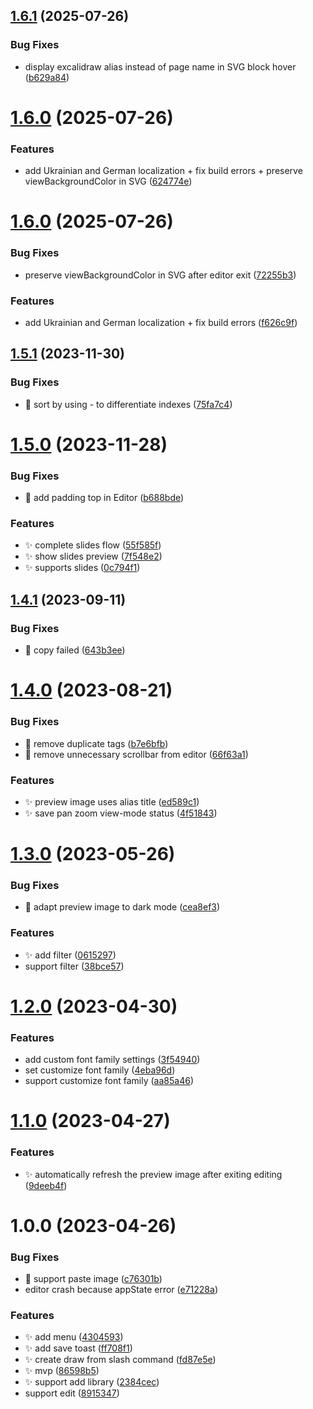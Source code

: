 ## [1.6.1](https://github.com/viktorkratiuk/logseq-plugin-excalidraw/compare/v1.6.0...v1.6.1) (2025-07-26)


### Bug Fixes

* display excalidraw alias instead of page name in SVG block hover ([b629a84](https://github.com/viktorkratiuk/logseq-plugin-excalidraw/commit/b629a84998e660eeb9301b14bd855407aec0ec16))

# [1.6.0](https://github.com/viktorkratiuk/logseq-plugin-excalidraw/compare/v1.5.1...v1.6.0) (2025-07-26)


### Features

* add Ukrainian and German localization + fix build errors + preserve viewBackgroundColor in SVG ([624774e](https://github.com/viktorkratiuk/logseq-plugin-excalidraw/commit/624774eee31f1b5529645ec0c29739a35e0ba977))

# [1.6.0](https://github.com/viktorkratiuk/logseq-plugin-excalidraw/compare/v1.5.1...v1.6.0) (2025-07-26)


### Bug Fixes

* preserve viewBackgroundColor in SVG after editor exit ([72255b3](https://github.com/viktorkratiuk/logseq-plugin-excalidraw/commit/72255b346a51f8db7ddae6dc9bfde15f314ba0bc))


### Features

* add Ukrainian and German localization + fix build errors ([f626c9f](https://github.com/viktorkratiuk/logseq-plugin-excalidraw/commit/f626c9f0bd65c61fb27d9a0e88ac908e78a9b4c2))

## [1.5.1](https://github.com/haydenull/logseq-plugin-excalidraw/compare/v1.5.0...v1.5.1) (2023-11-30)


### Bug Fixes

* :bug: sort by using - to differentiate indexes ([75fa7c4](https://github.com/haydenull/logseq-plugin-excalidraw/commit/75fa7c4f29342cc2470316947eb6b78b448be99b))

# [1.5.0](https://github.com/haydenull/logseq-plugin-excalidraw/compare/v1.4.1...v1.5.0) (2023-11-28)


### Bug Fixes

* :bug: add padding top in Editor ([b688bde](https://github.com/haydenull/logseq-plugin-excalidraw/commit/b688bdeca72769f82166d6dd76087b91b3f6e279))


### Features

* :sparkles: complete slides flow ([55f585f](https://github.com/haydenull/logseq-plugin-excalidraw/commit/55f585f8abbacb79c27bafe686eafe5b1587d36d))
* :sparkles: show slides preview ([7f548e2](https://github.com/haydenull/logseq-plugin-excalidraw/commit/7f548e2251859b36402e8747e2dcb547ca478dbd))
* :sparkles: supports slides ([0c794f1](https://github.com/haydenull/logseq-plugin-excalidraw/commit/0c794f1beb1a6c88c2f9d7198f681606f4912f63))

## [1.4.1](https://github.com/haydenull/logseq-plugin-excalidraw/compare/v1.4.0...v1.4.1) (2023-09-11)


### Bug Fixes

* :bug: copy failed ([643b3ee](https://github.com/haydenull/logseq-plugin-excalidraw/commit/643b3ee28aaf95e483e4e9d000c0fefd2c9f64bb))

# [1.4.0](https://github.com/haydenull/logseq-plugin-excalidraw/compare/v1.3.0...v1.4.0) (2023-08-21)


### Bug Fixes

* :bug: remove duplicate tags ([b7e6bfb](https://github.com/haydenull/logseq-plugin-excalidraw/commit/b7e6bfb7924115f7103806c35bd27c17d5e834c3))
* :bug: remove unnecessary scrollbar from editor ([66f63a1](https://github.com/haydenull/logseq-plugin-excalidraw/commit/66f63a13f2496ea0fa884cffb70e59d3856f4c80))


### Features

* :sparkles: preview image uses alias title ([ed589c1](https://github.com/haydenull/logseq-plugin-excalidraw/commit/ed589c192bddc3e295454f06133c9ff45443d4d0))
* :sparkles: save pan zoom view-mode status ([4f51843](https://github.com/haydenull/logseq-plugin-excalidraw/commit/4f518437eae00ec2556ec0ec6fb436c83bc3efc9))

# [1.3.0](https://github.com/haydenull/logseq-plugin-excalidraw/compare/v1.2.0...v1.3.0) (2023-05-26)


### Bug Fixes

* :bug: adapt preview image to dark mode ([cea8ef3](https://github.com/haydenull/logseq-plugin-excalidraw/commit/cea8ef33ff373e15cd12bf624fd952bde0694eeb))


### Features

* :sparkles: add filter ([0615297](https://github.com/haydenull/logseq-plugin-excalidraw/commit/061529785e0e61183265c9ec8300ab8e704d958d))
* support filter ([38bce57](https://github.com/haydenull/logseq-plugin-excalidraw/commit/38bce57913f63994802e203c63136cc48af9049d))

# [1.2.0](https://github.com/haydenull/logseq-plugin-excalidraw/compare/v1.1.0...v1.2.0) (2023-04-30)


### Features

* add custom font family settings ([3f54940](https://github.com/haydenull/logseq-plugin-excalidraw/commit/3f54940a2f50fd07fd39033de5a3fb08849c084b))
* set customize font family ([4eba96d](https://github.com/haydenull/logseq-plugin-excalidraw/commit/4eba96da20313f46efb4181470777d7527710cc9))
* support customize font family ([aa85a46](https://github.com/haydenull/logseq-plugin-excalidraw/commit/aa85a46849cd97a358dafd9daff23ab49c1cd4cf))

# [1.1.0](https://github.com/haydenull/logseq-plugin-excalidraw/compare/v1.0.0...v1.1.0) (2023-04-27)


### Features

* :sparkles: automatically refresh the preview image after exiting editing ([9deeb4f](https://github.com/haydenull/logseq-plugin-excalidraw/commit/9deeb4fe7cb17e778ff80fb7a9c5fdc7e3e4c88a))

# 1.0.0 (2023-04-26)


### Bug Fixes

* :bug: support paste image ([c76301b](https://github.com/haydenull/logseq-plugin-excalidraw/commit/c76301bc772a1a51d0ce9b34c6e7407af107ee3f))
* editor crash because appState error ([e71228a](https://github.com/haydenull/logseq-plugin-excalidraw/commit/e71228a0fb7cca180ec197a018593fe8d1746a7b))


### Features

* :sparkles: add menu ([4304593](https://github.com/haydenull/logseq-plugin-excalidraw/commit/430459339b1580b8330e3dea97c5609bfc3dd183))
* :sparkles: add save toast ([ff708f1](https://github.com/haydenull/logseq-plugin-excalidraw/commit/ff708f10d7168b057d012bf9702bf6b1f82181ea))
* :sparkles: create draw from slash command ([fd87e5e](https://github.com/haydenull/logseq-plugin-excalidraw/commit/fd87e5e9b10082dbe45f843d4d96d3361e64c270))
* :sparkles: mvp ([86598b5](https://github.com/haydenull/logseq-plugin-excalidraw/commit/86598b508df8324ec09afe1e658e295e4a284b0f))
* :sparkles: support add library ([2384cec](https://github.com/haydenull/logseq-plugin-excalidraw/commit/2384cecaf93fbce4a0cee55049bc7ca2cb344e6d))
* support edit ([8915347](https://github.com/haydenull/logseq-plugin-excalidraw/commit/8915347581c83502fbf650246eb2af1cbcdb7f29))
